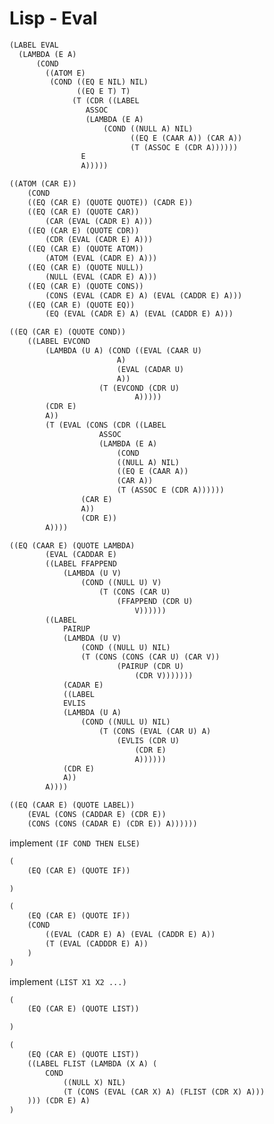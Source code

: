 # Lisp - Eval

<!--vert-->

```lisp
(LABEL EVAL
  (LAMBDA (E A)
      (COND
        ((ATOM E)
         (COND ((EQ E NIL) NIL)
               ((EQ E T) T)
              (T (CDR ((LABEL
                 ASSOC
                 (LAMBDA (E A)
                     (COND ((NULL A) NIL)
                           ((EQ E (CAAR A)) (CAR A))
                           (T (ASSOC E (CDR A))))))
                E
                A)))))
```
<!-- .element: data-codeblock-editable data-language="text/x-common-lisp" -->

<!--vert-->

```lisp
((ATOM (CAR E))
    (COND
    ((EQ (CAR E) (QUOTE QUOTE)) (CADR E))
    ((EQ (CAR E) (QUOTE CAR))
        (CAR (EVAL (CADR E) A)))
    ((EQ (CAR E) (QUOTE CDR))
        (CDR (EVAL (CADR E) A)))
    ((EQ (CAR E) (QUOTE ATOM))
        (ATOM (EVAL (CADR E) A)))
    ((EQ (CAR E) (QUOTE NULL))
        (NULL (EVAL (CADR E) A)))
    ((EQ (CAR E) (QUOTE CONS))
        (CONS (EVAL (CADR E) A) (EVAL (CADDR E) A)))
    ((EQ (CAR E) (QUOTE EQ))
        (EQ (EVAL (CADR E) A) (EVAL (CADDR E) A)))
```
<!-- .element: data-codeblock-editable data-language="text/x-common-lisp" -->

<!--vert-->

```lisp
((EQ (CAR E) (QUOTE COND))
    ((LABEL EVCOND
        (LAMBDA (U A) (COND ((EVAL (CAAR U)
                        A)
                        (EVAL (CADAR U)
                        A))
                    (T (EVCOND (CDR U)
                            A)))))
        (CDR E)
        A))
        (T (EVAL (CONS (CDR ((LABEL
                    ASSOC
                    (LAMBDA (E A)
                        (COND
                        ((NULL A) NIL)
                        ((EQ E (CAAR A))
                        (CAR A))
                        (T (ASSOC E (CDR A))))))
                (CAR E)
                A))
                (CDR E))
        A))))
```
<!-- .element: data-codeblock-editable data-language="text/x-common-lisp" -->

<!--vert-->

```lisp
((EQ (CAAR E) (QUOTE LAMBDA)
        (EVAL (CADDAR E)
        ((LABEL FFAPPEND
            (LAMBDA (U V)
                (COND ((NULL U) V)
                    (T (CONS (CAR U)
                        (FFAPPEND (CDR U)
                            V))))))
        ((LABEL
            PAIRUP
            (LAMBDA (U V)
                (COND ((NULL U) NIL)
                (T (CONS (CONS (CAR U) (CAR V))
                        (PAIRUP (CDR U)
                            (CDR V)))))))
            (CADAR E)
            ((LABEL
            EVLIS
            (LAMBDA (U A)
                (COND ((NULL U) NIL)
                    (T (CONS (EVAL (CAR U) A)
                        (EVLIS (CDR U)
                            (CDR E)
                            A))))))
            (CDR E)
            A))
        A))))
```
<!-- .element: data-codeblock-editable data-language="text/x-common-lisp" -->

<!--vert-->

```lisp
((EQ (CAAR E) (QUOTE LABEL))
    (EVAL (CONS (CADDAR E) (CDR E))
    (CONS (CONS (CADAR E) (CDR E)) A))))))
```
<!-- .element: data-codeblock-editable data-language="text/x-common-lisp" -->

<!--vert-->

implement `(IF COND THEN ELSE)`

```lisp
(
    (EQ (CAR E) (QUOTE IF))

)
```
<!-- .element: data-codeblock-editable data-language="text/x-common-lisp" -->

<!--vert-->

```lisp
(
    (EQ (CAR E) (QUOTE IF))
    (COND
        ((EVAL (CADR E) A) (EVAL (CADDR E) A))
        (T (EVAL (CADDDR E) A))
    )
)
```
<!-- .element: data-codeblock-editable data-language="text/x-common-lisp" -->

<!--vert-->

implement `(LIST X1 X2 ...)`

```lisp
(
    (EQ (CAR E) (QUOTE LIST))

)
```
<!-- .element: data-codeblock-editable data-language="text/x-common-lisp" -->

<!--vert-->

```lisp
(
    (EQ (CAR E) (QUOTE LIST))
    ((LABEL FLIST (LAMBDA (X A) (
        COND
            ((NULL X) NIL)
            (T (CONS (EVAL (CAR X) A) (FLIST (CDR X) A)))
    ))) (CDR E) A)
)
```
<!-- .element: data-codeblock-editable data-language="text/x-common-lisp" -->
